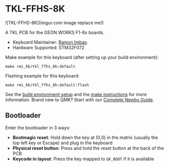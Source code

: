# TKL-FFHS-8K

![TKL-FFHS-8K](imgur.com image replace me!)

A TKL PCB for the GEON.WORKS F1-8x boards.

* Keyboard Maintainer: [Ramon Imbao](https://github.com/ramonimbao)
* Hardware Supported: STM32F072

Make example for this keyboard (after setting up your build environment):

    make rmi_kb/tkl_ffhs_8k:default

Flashing example for this keyboard:

    make rmi_kb/tkl_ffhs_8k:default:flash

See the [build environment setup](https://docs.qmk.fm/#/getting_started_build_tools) and the [make instructions](https://docs.qmk.fm/#/getting_started_make_guide) for more information. Brand new to QMK? Start with our [Complete Newbs Guide](https://docs.qmk.fm/#/newbs).

## Bootloader

Enter the bootloader in 3 ways:

* **Bootmagic reset**: Hold down the key at (0,0) in the matrix (usually the top left key or Escape) and plug in the keyboard
* **Physical reset button**: Press and hold the reset button at the back of the PCB
* **Keycode in layout**: Press the key mapped to `QK_BOOT` if it is available
